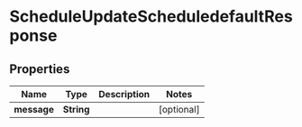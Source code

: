 

# ScheduleUpdateScheduledefaultResponse


## Properties

| Name | Type | Description | Notes |
|------------ | ------------- | ------------- | -------------|
|**message** | **String** |  |  [optional] |



